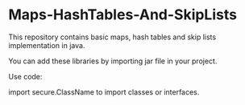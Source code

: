 # Maps-HashTables-And-SkipLists
This repository contains basic maps, hash tables and skip lists implementation in java.

You can add these libraries by importing jar file in your project.

Use code:

import secure.ClassName       to import classes or interfaces.

